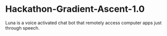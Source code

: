 # Hackathon-Gradient-Ascent-1.0
Luna is a voice activated chat bot that remotely access computer apps just through speech.
